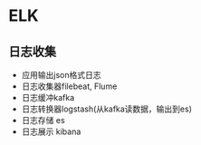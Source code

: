 # ELK
## 日志收集
* 应用输出json格式日志
* 日志收集器filebeat, Flume
* 日志缓冲kafka
* 日志转换器logstash(从kafka读数据，输出到es)
* 日志存储 es
* 日志展示 kibana
